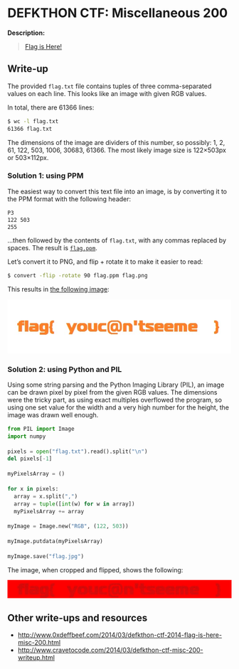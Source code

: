 # DEFKTHON CTF: Miscellaneous 200

**Description:**

> [Flag is Here!](flag.txt)

## Write-up

The provided `flag.txt` file contains tuples of three comma-separated values on each line. This looks like an image with given RGB values.

In total, there are 61366 lines:

```bash
$ wc -l flag.txt
61366 flag.txt
```

The dimensions of the image are dividers of this number, so possibly: 1, 2, 61, 122, 503, 1006, 30683, 61366. The most likely image size is 122×503px or 503×112px.

### Solution 1: using PPM

The easiest way to convert this text file into an image, is by converting it to the PPM format with the following header:

```ppm
P3
122 503
255
```

…then followed by the contents of `flag.txt`, with any commas replaced by spaces. The result is [`flag.ppm`](flag.ppm).

Let’s convert it to PNG, and flip + rotate it to make it easier to read:

```bash
$ convert -flip -rotate 90 flag.ppm flag.png
```

This results in [the following image](flag.png):

![flag{ youc@n'tseeme }](flag.png)

### Solution 2: using Python and PIL

Using some string parsing and the Python Imaging Library (PIL), an image can be drawn pixel by pixel from the given RGB values.  The dimensions were the tricky part, as using exact multiples overflowed the program, so using one set value for the width and a very high number for the height, the image was drawn well enough.

```python
from PIL import Image
import numpy

pixels = open("flag.txt").read().split("\n")
del pixels[-1]

myPixelsArray = ()

for x in pixels:
  array = x.split(",")
  array = tuple([int(w) for w in array])
  myPixelsArray += array

myImage = Image.new("RGB", (122, 503))

myImage.putdata(myPixelsArray)

myImage.save("flag.jpg")
```

The image, when cropped and flipped, shows the following:

![flag{ youc@n'tseeme }](flag.jpg)

## Other write-ups and resources

* <http://www.0xdeffbeef.com/2014/03/defkthon-ctf-2014-flag-is-here-misc-200.html>
* <http://www.cravetocode.com/2014/03/defkthon-ctf-misc-200-writeup.html>
